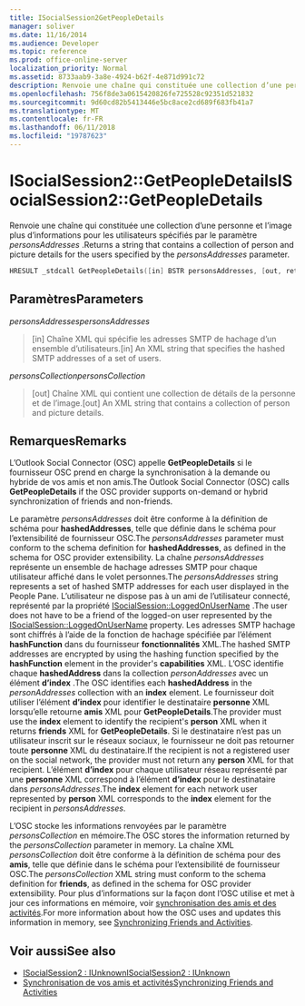 ```yaml
---
title: ISocialSession2GetPeopleDetails
manager: soliver
ms.date: 11/16/2014
ms.audience: Developer
ms.topic: reference
ms.prod: office-online-server
localization_priority: Normal
ms.assetid: 8733aab9-3a8e-4924-b62f-4e871d991c72
description: Renvoie une chaîne qui constituée une collection d’une personne et l’image plus d’informations pour les utilisateurs spécifiés par le paramètre personsAddresses.
ms.openlocfilehash: 756f8de3a0615420826fe725528c92351d521832
ms.sourcegitcommit: 9d60cd82b5413446e5bc8ace2cd689f683fb41a7
ms.translationtype: MT
ms.contentlocale: fr-FR
ms.lasthandoff: 06/11/2018
ms.locfileid: "19787623"
---
```

# <a name="isocialsession2getpeopledetails"></a><span data-ttu-id="a72ee-103">ISocialSession2::GetPeopleDetails</span><span class="sxs-lookup"><span data-stu-id="a72ee-103">ISocialSession2::GetPeopleDetails</span></span>

<span data-ttu-id="a72ee-104">Renvoie une chaîne qui constituée une collection d’une personne et l’image plus d’informations pour les utilisateurs spécifiés par le paramètre _personsAddresses_ .</span><span class="sxs-lookup"><span data-stu-id="a72ee-104">Returns a string that contains a collection of person and picture details for the users specified by the  _personsAddresses_ parameter.</span></span> 
  
```cpp
HRESULT _stdcall GetPeopleDetails([in] BSTR personsAddresses, [out, retval] BSTR* personsCollection);
```

## <a name="parameters"></a><span data-ttu-id="a72ee-105">Paramètres</span><span class="sxs-lookup"><span data-stu-id="a72ee-105">Parameters</span></span>

<span data-ttu-id="a72ee-106">_personsAddresses_</span><span class="sxs-lookup"><span data-stu-id="a72ee-106">_personsAddresses_</span></span>
  
> <span data-ttu-id="a72ee-107">[in] Chaîne XML qui spécifie les adresses SMTP de hachage d’un ensemble d’utilisateurs.</span><span class="sxs-lookup"><span data-stu-id="a72ee-107">[in] An XML string that specifies the hashed SMTP addresses of a set of users.</span></span>
    
<span data-ttu-id="a72ee-108">_personsCollection_</span><span class="sxs-lookup"><span data-stu-id="a72ee-108">_personsCollection_</span></span>
  
> <span data-ttu-id="a72ee-109">[out] Chaîne XML qui contient une collection de détails de la personne et de l’image.</span><span class="sxs-lookup"><span data-stu-id="a72ee-109">[out] An XML string that contains a collection of person and picture details.</span></span>
    
## <a name="remarks"></a><span data-ttu-id="a72ee-110">Remarques</span><span class="sxs-lookup"><span data-stu-id="a72ee-110">Remarks</span></span>

<span data-ttu-id="a72ee-111">L’Outlook Social Connector (OSC) appelle **GetPeopleDetails** si le fournisseur OSC prend en charge la synchronisation à la demande ou hybride de vos amis et non amis.</span><span class="sxs-lookup"><span data-stu-id="a72ee-111">The Outlook Social Connector (OSC) calls **GetPeopleDetails** if the OSC provider supports on-demand or hybrid synchronization of friends and non-friends.</span></span> 
  
<span data-ttu-id="a72ee-112">Le paramètre _personsAddresses_ doit être conforme à la définition de schéma pour **hashedAddresses**, telle que définie dans le schéma pour l’extensibilité de fournisseur OSC.</span><span class="sxs-lookup"><span data-stu-id="a72ee-112">The  _personsAddresses_ parameter must conform to the schema definition for **hashedAddresses**, as defined in the schema for OSC provider extensibility.</span></span> <span data-ttu-id="a72ee-113">La chaîne _personsAddresses_ représente un ensemble de hachage adresses SMTP pour chaque utilisateur affiché dans le volet personnes.</span><span class="sxs-lookup"><span data-stu-id="a72ee-113">The  _personsAddresses_ string represents a set of hashed SMTP addresses for each user displayed in the People Pane.</span></span> <span data-ttu-id="a72ee-114">L’utilisateur ne dispose pas à un ami de l’utilisateur connecté, représenté par la propriété [ISocialSession::LoggedOnUserName](isocialsession-loggedonusername.md) .</span><span class="sxs-lookup"><span data-stu-id="a72ee-114">The user does not have to be a friend of the logged-on user represented by the [ISocialSession::LoggedOnUserName](isocialsession-loggedonusername.md) property.</span></span> <span data-ttu-id="a72ee-115">Les adresses SMTP hachage sont chiffrés à l’aide de la fonction de hachage spécifiée par l’élément **hashFunction** dans du fournisseur **fonctionnalités** XML.</span><span class="sxs-lookup"><span data-stu-id="a72ee-115">The hashed SMTP addresses are encrypted by using the hashing function specified by the **hashFunction** element in the provider's **capabilities** XML.</span></span> <span data-ttu-id="a72ee-116">L’OSC identifie chaque **hashedAddress** dans la collection _personAddresses_ avec un élément **d’index** .</span><span class="sxs-lookup"><span data-stu-id="a72ee-116">The OSC identifies each **hashedAddress** in the  _personAddresses_ collection with an **index** element.</span></span> <span data-ttu-id="a72ee-117">Le fournisseur doit utiliser l’élément **d’index** pour identifier le destinataire **personne** XML lorsqu’elle retourne **amis** XML pour **GetPeopleDetails**.</span><span class="sxs-lookup"><span data-stu-id="a72ee-117">The provider must use the **index** element to identify the recipient's **person** XML when it returns **friends** XML for **GetPeopleDetails**.</span></span> <span data-ttu-id="a72ee-118">Si le destinataire n’est pas un utilisateur inscrit sur le réseaux sociaux, le fournisseur ne doit pas retourner toute **personne** XML du destinataire.</span><span class="sxs-lookup"><span data-stu-id="a72ee-118">If the recipient is not a registered user on the social network, the provider must not return any **person** XML for that recipient.</span></span> <span data-ttu-id="a72ee-119">L’élément **d’index** pour chaque utilisateur réseau représenté par une **personne** XML correspond à l’élément **d’index** pour le destinataire dans _personsAddresses_.</span><span class="sxs-lookup"><span data-stu-id="a72ee-119">The **index** element for each network user represented by **person** XML corresponds to the **index** element for the recipient in  _personsAddresses_.</span></span>
  
<span data-ttu-id="a72ee-120">L’OSC stocke les informations renvoyées par le paramètre _personsCollection_ en mémoire.</span><span class="sxs-lookup"><span data-stu-id="a72ee-120">The OSC stores the information returned by the  _personsCollection_ parameter in memory.</span></span> <span data-ttu-id="a72ee-121">La chaîne XML _personsCollection_ doit être conforme à la définition de schéma pour des **amis**, telle que définie dans le schéma pour l’extensibilité de fournisseur OSC.</span><span class="sxs-lookup"><span data-stu-id="a72ee-121">The  _personsCollection_ XML string must conform to the schema definition for **friends**, as defined in the schema for OSC provider extensibility.</span></span> <span data-ttu-id="a72ee-122">Pour plus d’informations sur la façon dont l’OSC utilise et met à jour ces informations en mémoire, voir [synchronisation des amis et des activités](synchronizing-friends-and-activities.md).</span><span class="sxs-lookup"><span data-stu-id="a72ee-122">For more information about how the OSC uses and updates this information in memory, see [Synchronizing Friends and Activities](synchronizing-friends-and-activities.md).</span></span>
  
## <a name="see-also"></a><span data-ttu-id="a72ee-123">Voir aussi</span><span class="sxs-lookup"><span data-stu-id="a72ee-123">See also</span></span>

- [<span data-ttu-id="a72ee-124">ISocialSession2 : IUnknown</span><span class="sxs-lookup"><span data-stu-id="a72ee-124">ISocialSession2 : IUnknown</span></span>](isocialsession2iunknown.md)
- [<span data-ttu-id="a72ee-125">Synchronisation de vos amis et activités</span><span class="sxs-lookup"><span data-stu-id="a72ee-125">Synchronizing Friends and Activities</span></span>](synchronizing-friends-and-activities.md)

